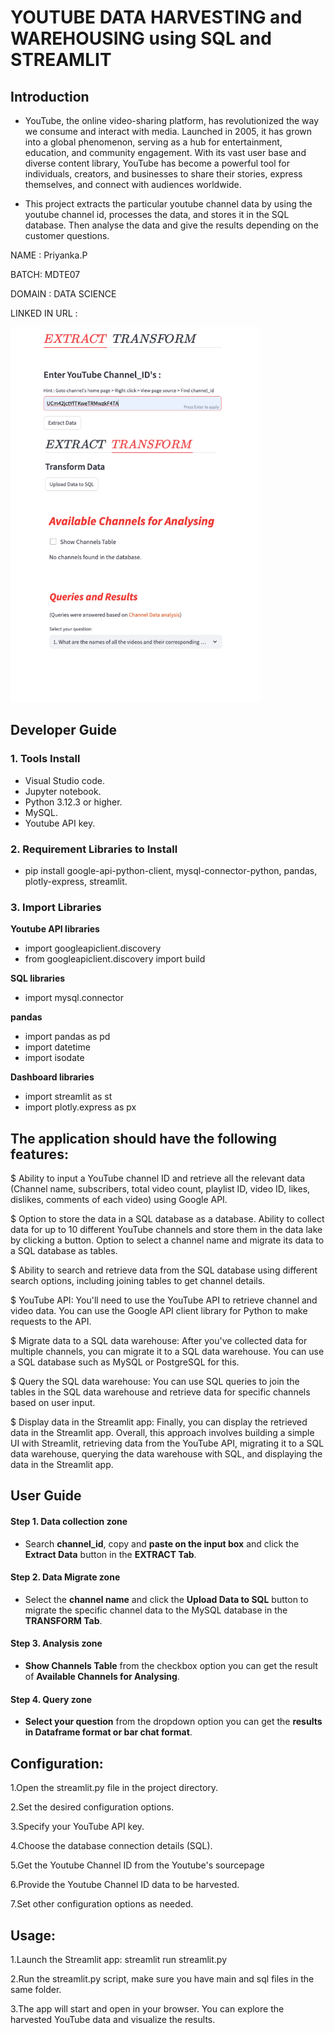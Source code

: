 # YOUTUBE DATA HARVESTING and WAREHOUSING using SQL and STREAMLIT
## Introduction 
* YouTube, the online video-sharing platform, has revolutionized the way we consume and interact with media. Launched in 2005, it has grown into a global phenomenon, serving as a hub for entertainment, education, and community engagement. With its vast user base and diverse content library, YouTube has become a powerful tool for individuals, creators, and businesses to share their stories, express themselves, and connect with audiences worldwide.

* This project extracts the particular youtube channel data by using the youtube channel id, processes the data, and stores it in the SQL database. Then analyse the data and give the results depending on the customer questions.
  
NAME : Priyanka.P

BATCH: MDTE07

DOMAIN : DATA SCIENCE

LINKED IN URL : 

![Intro GUI](https://github.com/priyankapandiyarajan/project_capstone_1/blob/main/Youtube%20Data.png)

## Developer Guide 

### 1. Tools Install

* Visual Studio code.
* Jupyter notebook.
* Python 3.12.3 or higher.
* MySQL.
* Youtube API key.

### 2. Requirement Libraries to Install

* pip install google-api-python-client, mysql-connector-python, pandas, plotly-express, streamlit.

### 3. Import Libraries

**Youtube API libraries**
* import googleapiclient.discovery
* from googleapiclient.discovery import build
 
**SQL libraries**
* import mysql.connector

**pandas**
* import pandas as pd
* import datetime
* import isodate

**Dashboard libraries**
* import streamlit as st
* import plotly.express as px

## The application should have the following features:

$ Ability to input a YouTube channel ID and retrieve all the relevant data (Channel name, subscribers, total video count, playlist ID, video ID, likes, dislikes, comments of each video) using Google API.

$ Option to store the data in a SQL database as a database. Ability to collect data for up to 10 different YouTube channels and store them in the data lake by clicking a button. Option to select a channel name and migrate its data to a SQL database as tables.

$ Ability to search and retrieve data from the SQL database using different search options, including joining tables to get channel details.

$ YouTube API: You'll need to use the YouTube API to retrieve channel and video data. You can use the Google API client library for Python to make requests to the API.

$ Migrate data to a SQL data warehouse: After you've collected data for multiple channels, you can migrate it to a SQL data warehouse. You can use a SQL database such as MySQL or PostgreSQL for this.

$ Query the SQL data warehouse: You can use SQL queries to join the tables in the SQL data warehouse and retrieve data for specific channels based on user input.

$ Display data in the Streamlit app: Finally, you can display the retrieved data in the Streamlit app. Overall, this approach involves building a simple UI with Streamlit, retrieving data from the YouTube API, migrating it to a SQL data warehouse, querying the data warehouse with SQL, and displaying the data in the Streamlit app.

## User Guide

#### Step 1. Data collection zone

* Search **channel_id**, copy and **paste on the input box** and click the **Extract Data** button in the **EXTRACT Tab**.

#### Step 2. Data Migrate zone

* Select the **channel name** and click the **Upload Data to SQL** button to migrate the specific channel data to the MySQL database in the **TRANSFORM Tab**.

#### Step 3. Analysis zone

* **Show Channels Table** from the checkbox option you can get the result of **Available Channels for Analysing**.

#### Step 4. Query zone

* **Select your question** from the dropdown option you can get the **results in Dataframe format or bar chat format**.

## Configuration:

1.Open the streamlit.py file in the project directory.

2.Set the desired configuration options.

3.Specify your YouTube API key.

4.Choose the database connection details (SQL).

5.Get the Youtube Channel ID from the Youtube's sourcepage

6.Provide the Youtube Channel ID data to be harvested.

7.Set other configuration options as needed.

## Usage:

1.Launch the Streamlit app: streamlit run streamlit.py

2.Run the streamlit.py script, make sure you have main and sql files in the same folder.

3.The app will start and open in your browser. You can explore the harvested YouTube data and visualize the results.
